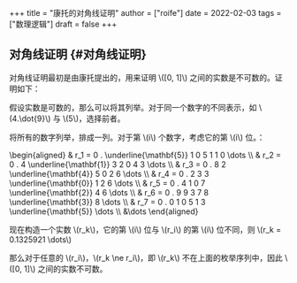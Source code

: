 +++
title = "康托的对角线证明"
author = ["roife"]
date = 2022-02-03
tags = ["数理逻辑"]
draft = false
+++

## 对角线证明 {#对角线证明}

对角线证明最初是由康托提出的，用来证明 \\([0, 1]\\) 之间的实数是不可数的。证明如下：

假设实数是可数的，那么可以将其列举。对于同一个数字的不同表示，如 \\(4.\dot{9}\\) 与 \\(5\\)，选择前者。

将所有的数字列举，排成一列。对于第 \\(i\\) 个数字，考虑它的第 \\(i\\) 位。：

\begin{aligned}
& r\_1 = 0 . \underline{\mathbf{5}} 1 0 5 1 1 0 \dots \\\\
& r\_2 = 0 . 4 \underline{\mathbf{1}} 3 2 0 4 3 \dots \\\\
& r\_3 = 0 . 8 2 \underline{\mathbf{4}} 5 0 2 6 \dots \\\\
& r\_4 = 0 . 2 3 3 \underline{\mathbf{0}} 1 2 6 \dots \\\\
& r\_5 = 0 . 4 1 0 7 \underline{\mathbf{2}} 4 6 \dots \\\\
& r\_6 = 0 . 9 9 3 7 8 \underline{\mathbf{3}} 8 \dots \\\\
& r\_7 = 0 . 0 1 0 5 1 3 \underline{\mathbf{5}} \dots \\\\
&\dots
\end{aligned}

现在构造一个实数 \\(r\_k\\)，它的第 \\(i\\) 位与 \\(r\_i\\) 的第 \\(i\\) 位不同，则 \\(r\_k = 0.1325921 \dots\\)

那么对于任意的 \\(r\_i\\)，\\(r\_k \ne r\_i\\)，即 \\(r\_k\\) 不在上面的枚举序列中，因此 \\([0, 1]\\) 之间的实数不可数。
